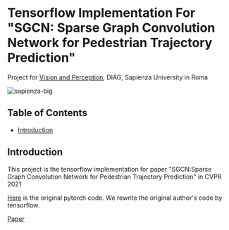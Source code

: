 # Tensorflow Implementation For "SGCN: Sparse Graph Convolution Network for Pedestrian Trajectory Prediction"

Project for [Vision and Perception](https://sites.google.com/diag.uniroma1.it/alcorlab-diag/teaching-thesis?authuser=0#h.bvp6qx4bvrrm), DIAG, Sapienza University in Roma

![sapienza-big](https://user-images.githubusercontent.com/24941293/152373391-ac062aac-750a-45cd-bf40-9851cf2911f1.png)

## Table of Contents
  - [Introduction](#Introduction)

## Introduction

This project is the tensorflow implementation for paper "SGCN:Sparse Graph Convolution Network for Pedestrian Trajectory Prediction" in CVPR 2021

[Here](https://github.com/shuaishiliu/SGCN) is the original pytorch code. We rewrite the original author's code by tensorflow.

[Paper](https://arxiv.org/pdf/2104.01528.pdf)

## 
